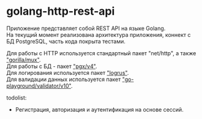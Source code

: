 # golang-http-rest-api

Приложение представляет собой REST API на языке Golang. <br>
На текущий момент реализована архитектура приложения, коннект с БД PostgreSQL, часть кода покрыта тестами.

Для работы с HTTP используется стандартный пакет "net/http", а также ["gorilla/mux"](https://github.com/gorilla/mux). <br>
Для работы с БД - пакет ["pgx/v4"](https://pkg.go.dev/github.com/jackc/pgx/v4). <br>
Для логирования используется пакет ["logrus"](https://github.com/sirupsen/logrus). <br>
Для валидации данных используется пакет ["go-playground/validator/v10"](https://github.com/go-playground/validator).

todolist:
* Регистрация, авторизация и аутентификация на основе сессий.
